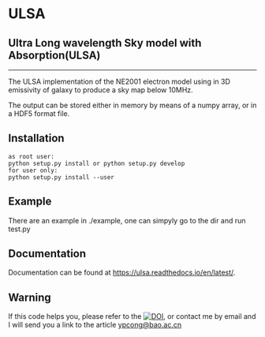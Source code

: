 # ULSA

## Ultra Long wavelength Sky model with Absorption(ULSA)
--------
The ULSA implementation of the NE2001 electron model using in 3D emissivity of galaxy to produce a sky map below 10MHz.

The output can be stored either in memory by means of a numpy array, or in a HDF5 format file.

## Installation
```
as root user:
python setup.py install or python setup.py develop
for user only:
python setup.py install --user
```

## Example
There are an example in ./example, one can simpyly go to the dir and run test.py

## Documentation
Documentation can be found at <https://ulsa.readthedocs.io/en/latest/>.

## Warning
If this code helps you, please refer to the [![DOI](https://zenodo.org/badge/DOI/10.5281/zenodo.4454153.svg)](https://doi.org/10.5281/zenodo.4454153), or contact me by email and I will send you a link to the article ypcong@bao.ac.cn
